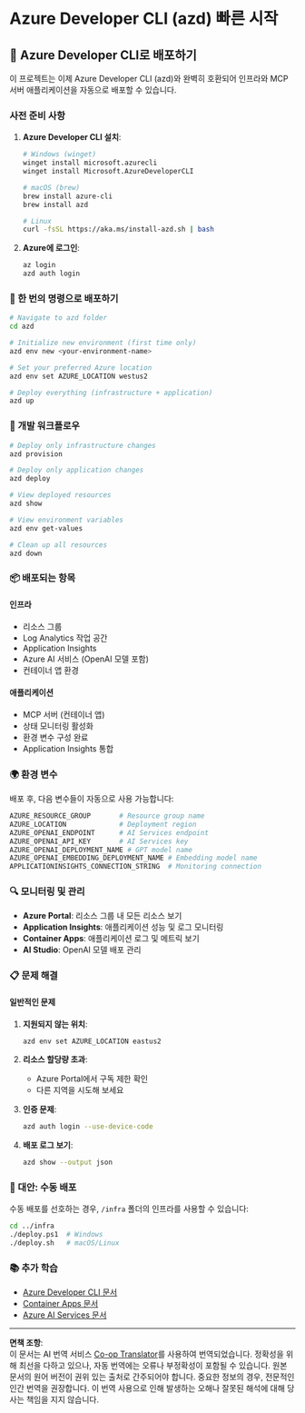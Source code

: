<!--
CO_OP_TRANSLATOR_METADATA:
{
  "original_hash": "3ef1c97c5c40577da3be422d29276383",
  "translation_date": "2025-09-30T12:21:14+00:00",
  "source_file": "azd/README.md",
  "language_code": "ko"
}
-->
# Azure Developer CLI (azd) 빠른 시작

## 🚀 Azure Developer CLI로 배포하기

이 프로젝트는 이제 Azure Developer CLI (azd)와 완벽히 호환되어 인프라와 MCP 서버 애플리케이션을 자동으로 배포할 수 있습니다.

### 사전 준비 사항

1. **Azure Developer CLI 설치**:
   ```bash
   # Windows (winget)
   winget install microsoft.azurecli
   winget install Microsoft.AzureDeveloperCLI
   
   # macOS (brew)
   brew install azure-cli
   brew install azd
   
   # Linux
   curl -fsSL https://aka.ms/install-azd.sh | bash
   ```

2. **Azure에 로그인**:
   ```bash
   az login
   azd auth login
   ```

### 🎯 한 번의 명령으로 배포하기

```bash
# Navigate to azd folder
cd azd

# Initialize new environment (first time only)
azd env new <your-environment-name>

# Set your preferred Azure location
azd env set AZURE_LOCATION westus2

# Deploy everything (infrastructure + application)
azd up
```

### 🔧 개발 워크플로우

```bash
# Deploy only infrastructure changes
azd provision

# Deploy only application changes  
azd deploy

# View deployed resources
azd show

# View environment variables
azd env get-values

# Clean up all resources
azd down
```

### 📦 배포되는 항목

#### **인프라**
- 리소스 그룹
- Log Analytics 작업 공간  
- Application Insights
- Azure AI 서비스 (OpenAI 모델 포함)
- 컨테이너 앱 환경

#### **애플리케이션**
- MCP 서버 (컨테이너 앱)
- 상태 모니터링 활성화
- 환경 변수 구성 완료
- Application Insights 통합

### 🌍 환경 변수

배포 후, 다음 변수들이 자동으로 사용 가능합니다:

```bash
AZURE_RESOURCE_GROUP       # Resource group name
AZURE_LOCATION             # Deployment region
AZURE_OPENAI_ENDPOINT      # AI Services endpoint
AZURE_OPENAI_API_KEY       # AI Services key
AZURE_OPENAI_DEPLOYMENT_NAME # GPT model name
AZURE_OPENAI_EMBEDDING_DEPLOYMENT_NAME # Embedding model name
APPLICATIONINSIGHTS_CONNECTION_STRING  # Monitoring connection
```

### 🔍 모니터링 및 관리

- **Azure Portal**: 리소스 그룹 내 모든 리소스 보기
- **Application Insights**: 애플리케이션 성능 및 로그 모니터링
- **Container Apps**: 애플리케이션 로그 및 메트릭 보기
- **AI Studio**: OpenAI 모델 배포 관리

### 📋 문제 해결

#### **일반적인 문제**

1. **지원되지 않는 위치**:
   ```bash
   azd env set AZURE_LOCATION eastus2
   ```

2. **리소스 할당량 초과**:
   - Azure Portal에서 구독 제한 확인
   - 다른 지역을 시도해 보세요

3. **인증 문제**:
   ```bash
   azd auth login --use-device-code
   ```

4. **배포 로그 보기**:
   ```bash
   azd show --output json
   ```

### 🔄 대안: 수동 배포

수동 배포를 선호하는 경우, `/infra` 폴더의 인프라를 사용할 수 있습니다:

```bash
cd ../infra
./deploy.ps1  # Windows
./deploy.sh   # macOS/Linux
```

### 📚 추가 학습

- [Azure Developer CLI 문서](https://docs.microsoft.com/azure/developer/azure-developer-cli/)
- [Container Apps 문서](https://docs.microsoft.com/azure/container-apps/)
- [Azure AI Services 문서](https://docs.microsoft.com/azure/ai-services/)

---

**면책 조항**:  
이 문서는 AI 번역 서비스 [Co-op Translator](https://github.com/Azure/co-op-translator)를 사용하여 번역되었습니다. 정확성을 위해 최선을 다하고 있으나, 자동 번역에는 오류나 부정확성이 포함될 수 있습니다. 원본 문서의 원어 버전이 권위 있는 출처로 간주되어야 합니다. 중요한 정보의 경우, 전문적인 인간 번역을 권장합니다. 이 번역 사용으로 인해 발생하는 오해나 잘못된 해석에 대해 당사는 책임을 지지 않습니다.